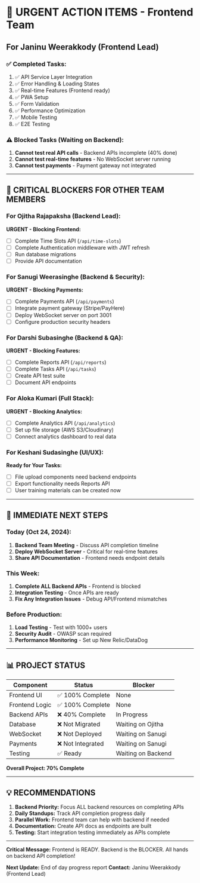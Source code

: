 # 🚨 URGENT ACTION ITEMS - Frontend Team

## For Janinu Weerakkody (Frontend Lead)

### ✅ Completed Tasks:
1. ✅ API Service Layer Integration 
2. ✅ Error Handling & Loading States
3. ✅ Real-time Features (Frontend ready)
4. ✅ PWA Setup
5. ✅ Form Validation 
6. ✅ Performance Optimization
7. ✅ Mobile Testing
8. ✅ E2E Testing

### ⚠️ Blocked Tasks (Waiting on Backend):
1. **Cannot test real API calls** - Backend APIs incomplete (40% done)
2. **Cannot test real-time features** - No WebSocket server running
3. **Cannot test payments** - Payment gateway not integrated

---

## 🔴 CRITICAL BLOCKERS FOR OTHER TEAM MEMBERS

### For Ojitha Rajapaksha (Backend Lead):
**URGENT - Blocking Frontend:**
- [ ] Complete Time Slots API (`/api/time-slots`)
- [ ] Complete Authentication middleware with JWT refresh
- [ ] Run database migrations
- [ ] Provide API documentation

### For Sanugi Weerasinghe (Backend & Security):
**URGENT - Blocking Payments:**
- [ ] Complete Payments API (`/api/payments`)
- [ ] Integrate payment gateway (Stripe/PayHere)
- [ ] Deploy WebSocket server on port 3001
- [ ] Configure production security headers

### For Darshi Subasinghe (Backend & QA):
**URGENT - Blocking Features:**
- [ ] Complete Reports API (`/api/reports`)
- [ ] Complete Tasks API (`/api/tasks`)
- [ ] Create API test suite
- [ ] Document API endpoints

### For Aloka Kumari (Full Stack):
**URGENT - Blocking Analytics:**
- [ ] Complete Analytics API (`/api/analytics`)
- [ ] Set up file storage (AWS S3/Cloudinary)
- [ ] Connect analytics dashboard to real data

### For Keshani Sudasinghe (UI/UX):
**Ready for Your Tasks:**
- [ ] File upload components need backend endpoints
- [ ] Export functionality needs Reports API
- [ ] User training materials can be created now

---

## 📅 IMMEDIATE NEXT STEPS

### Today (Oct 24, 2024):
1. **Backend Team Meeting** - Discuss API completion timeline
2. **Deploy WebSocket Server** - Critical for real-time features
3. **Share API Documentation** - Frontend needs endpoint details

### This Week:
1. **Complete ALL Backend APIs** - Frontend is blocked
2. **Integration Testing** - Once APIs are ready
3. **Fix Any Integration Issues** - Debug API/Frontend mismatches

### Before Production:
1. **Load Testing** - Test with 1000+ users
2. **Security Audit** - OWASP scan required
3. **Performance Monitoring** - Set up New Relic/DataDog

---

## 📊 PROJECT STATUS

| Component | Status | Blocker |
|-----------|--------|---------|
| Frontend UI | ✅ 100% Complete | None |
| Frontend Logic | ✅ 100% Complete | None |
| Backend APIs | ❌ 40% Complete | In Progress |
| Database | ❌ Not Migrated | Waiting on Ojitha |
| WebSocket | ❌ Not Deployed | Waiting on Sanugi |
| Payments | ❌ Not Integrated | Waiting on Sanugi |
| Testing | ✅ Ready | Waiting on Backend |

**Overall Project: 70% Complete**

---

## 💡 RECOMMENDATIONS

1. **Backend Priority:** Focus ALL backend resources on completing APIs
2. **Daily Standups:** Track API completion progress daily
3. **Parallel Work:** Frontend team can help with backend if needed
4. **Documentation:** Create API docs as endpoints are built
5. **Testing:** Start integration testing immediately as APIs complete

---

**Critical Message:** Frontend is READY. Backend is the BLOCKER. All hands on backend API completion!

**Next Update:** End of day progress report
**Contact:** Janinu Weerakkody (Frontend Lead)
